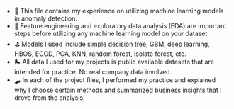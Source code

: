 - 🎯 This file contains my experience on utilizing machine learning models in anomaly detection. 
- 🧩 Feature engineering and exploratory data analysis (EDA) are important steps before utilizing any machine learning model on your dataset. 
- ⛳️ Models I used include simple decision tree, GBM, deep learning, HBOS, ECOD, PCA, KNN, random forest, isolate forest, etc.
- 🛼 All data I used for my projects is public available datasets that are intended for practice. No real company data involved.
- 🛹 In each of the project files, I performed my practice and explained why I choose certain methods and summarized business insights that I drove from the analysis.

